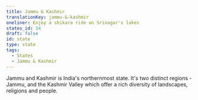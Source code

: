 ```yaml
---
title: Jammu & Kashmir
translationKey: jammu-&-kashmir
oneliner: Enjoy a shikara ride on Srinagar's lakes
states_id: 14
draft: false
id: state
type: state
tags:
  - States
  - Jammu & Kashmir
---
```

Jammu and Kashmir is India's northernmost state. It's two distinct regions - Jammu, and the Kashmir Valley which  offer a rich diversity of landscapes, religions and people.   